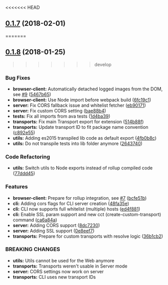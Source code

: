<<<<<<< HEAD
<a name="0.1.7"></a>
## [0.1.7](https://github.com/namics/node-remlog/compare/@namics/remlog-transports@0.1.7...@namics/remlog-transports@0.1.7) (2018-02-01)
=======
<a name="0.1.8"></a>
## [0.1.8](https://github.com/namics/node-remlog/compare/@namics/remlog-transports@0.1.8...@namics/remlog-transports@0.1.8) (2018-01-25)
>>>>>>> develop


### Bug Fixes

* **browser-client:** Automatically detached logged images from the DOM, see [#9](https://github.com/namics/node-remlog/issues/9) ([5467b65](https://github.com/namics/node-remlog/commit/5467b65))
* **browser-client:** Use Node import before webpack build ([6fc19c1](https://github.com/namics/node-remlog/commit/6fc19c1))
* **server:** Fix CORS fallback issue and whitelist fetcher ([eb90171](https://github.com/namics/node-remlog/commit/eb90171))
* **server:** Fix custom CORS setting ([bae88b4](https://github.com/namics/node-remlog/commit/bae88b4))
* **tests:** Fix all imports from ava tests ([1d4ba39](https://github.com/namics/node-remlog/commit/1d4ba39))
* **transports:** Fix main Transport export for extension ([514b88f](https://github.com/namics/node-remlog/commit/514b88f))
* **transports:** Update transport ID to fit package name convention ([c892e55](https://github.com/namics/node-remlog/commit/c892e55))
* **utils:** Adding es2015 transpiled lib code as default export ([4fb0b8c](https://github.com/namics/node-remlog/commit/4fb0b8c))
* **utils:** Do not transpile tests into lib folder anymore ([2643740](https://github.com/namics/node-remlog/commit/2643740))


### Code Refactoring

* **utils:** Switch utils to Node exports instead of rollup compiled code ([77ddd45](https://github.com/namics/node-remlog/commit/77ddd45))


### Features

* **browser-client:** Prepare for rollup integration, see [#7](https://github.com/namics/node-remlog/issues/7) ([bcfe51b](https://github.com/namics/node-remlog/commit/bcfe51b))
* **cli:** Adding cors flags for CLI server creation ([48fa35e](https://github.com/namics/node-remlog/commit/48fa35e))
* **cli:** CLI now supports full whitelist (multiple) hosts ([ed4f881](https://github.com/namics/node-remlog/commit/ed4f881))
* **cli:** Enable SSL param support and new cct (create-custom-transport) command ([ca6a84a](https://github.com/namics/node-remlog/commit/ca6a84a))
* **server:** Adding CORS support ([8dc7230](https://github.com/namics/node-remlog/commit/8dc7230))
* **server:** Adding SSL support ([0e8eef7](https://github.com/namics/node-remlog/commit/0e8eef7))
* **transports:** Prepare for custom transports with resolve logic ([36b1cb2](https://github.com/namics/node-remlog/commit/36b1cb2))


### BREAKING CHANGES

* **utils:** Utils cannot be used for the Web anymore
* **transports:** Transports weren't usable in Server mode
* **server:** CORS settings now work on server
* **transports:** CLI uses new transport IDs



